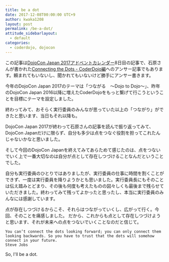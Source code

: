 ```yaml
---
title: be a dot
date: 2017-12-08T00:00:00 UTC+9
author: kwaka1208
layout: post
permalink: /be-a-dot/
attitude_sidebarlayout:
  - default
categories:
  - coderdojo, dojocon
---
```

この記事は[DojoCon Japan 2017アドベントカレンダー](https://adventar.org/calendars/2476)8日目の記事で、石原さんが書かれた[Connecting the Dots - CoderDojo編](http://blog.champierre.com/1110)へのアンサー記事でもあります。頼まれてもいないし、聞かれてもいないけど勝手にアンサー書きます。

今年のDojoCon Japan 2017のテーマは「つながる　〜Dojo to Dojo〜」、昨年のDojoCon Japan 2016以降に増えたCoderDojoをもっと繋げて行こうということを目標にテーマを設定しました。

終わってみて、おそらく実行委員のみんなが思っていた以上の「つながり」ができたと思います、当日もそれ以降も。

DojoCon Japan 2017が終わって石原さんの記事を読んで振り返ってみて、DojoCon Japanだけに限らず、自分も多少は点をつなぐ役割を担ってこれたんじゃないかなと思いました。

そして今回のDojoCon Japanを終えてみてあらためて感じたのは、点をつないでいく上で一番大切なのは自分が点として存在しつづけることなんだということでした。

自分も実行委員のひとりではありましたが、実行委員の仕事に時間を割くことができず、一度は実行委員を降りようかとも思いました。実行委員長にもそのことは伝え踏みとどまり、その後も何度も考えたものの図々しくも最後まで残らせていただきました。終わってみて残ってよかったと思ったし、本当に実行委員のみんなには感謝しています。

点が存在しつづけるからこそ、それらはつながっていくし、広がって行く。今回、そのことを痛感しました。
だから、これからも点として存在しつづけようと思います、それが未来への点をつないでいくことなのだと信じて。

```
You can’t connect the dots looking forward; you can only connect them looking backwards. So you have to trust that the dots will somehow connect in your future.   
Steve Jobs
````

So, I'll be a dot.